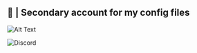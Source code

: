 ##  🦋 | Secondary account for my config files 
![Alt Text](https://media1.tenor.com/m/PVuSQX0VFccAAAAC/serial-experiments-lain-lain.gif) 

![Discord](https://img.shields.io/discord/1235772840054099970?style=for-the-badge&logo=discord&label=contact&color=%235865F2)
